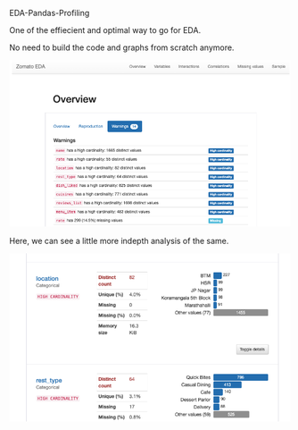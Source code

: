 EDA-Pandas-Profiling

One of the effiecient and optimal way to go for EDA.

No need to build the code and graphs from scratch anymore.

![](Images/Image2.png)

Here, we can see a little more indepth analysis of the same.

![](Images/Image1.png) 
